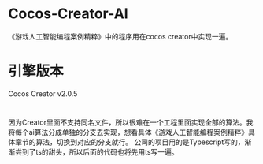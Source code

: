 # Cocos-Creator-AI
《游戏人工智能编程案例精粹》中的程序用在cocos creator中实现一遍。

# 引擎版本
Cocos Creator v2.0.5

# 
因为Creator里面不支持同名文件，所以很难在一个工程里面实现全部的算法。我将每个ai算法分成单独的分支去实现，想看具体《游戏人工智能编程案例精粹》具体章节的算法，切换到对应的分支就行。
公司的项目用的是Typescript写的，渐渐尝到了ts的甜头，所以后面的代码也将先用ts写一遍。
